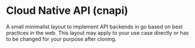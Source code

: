 # Cloud Native API (cnapi)

A small minimalist layout to implement API backends in go based on best
practices in the web. This layout may apply to your use case directly or has to
be changed for your purpose after cloning.
